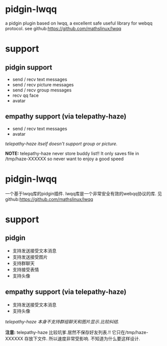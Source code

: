 # pidgin-lwqq
a pidgin plugin based on lwqq, a excellent safe useful library for webqq protocol.
see github:https://github.com/mathslinux/lwqq

# support
## pidgin support
* send / recv text messages
* send / recv picture messages
* send / recv group messages
* recv qq face
* avatar

## empathy support (via telepathy-haze)
* send / recv text messages
* avatar

*telepathy-haze itself doesn't support group or picture.*

**NOTE:**
telepathy-haze never store buddy list!!
It only saves file in /tmp/haze-XXXXXX
so never want to enjoy a good speed


# pidgin-lwqq
一个基于lwqq库的pidgin插件.
lwqq库是一个非常安全有效的webqq协议的库.
见github:https://github.com/mathslinux/lwqq

# support
## pidgin
* 支持发送接受文本消息
* 支持发送接受图片
* 支持群聊天
* 支持接受表情
* 支持头像

## empathy support (via telepathy-haze)
* 支持发送接受文本消息
* 支持头像

*telepathy-haze 本身不支持群组聊天和图片显示.比较纠结.*

**注意:**
telepathy-haze 比较坑爹.居然不保存好友列表.!!
它只在/tmp/haze-XXXXXX 存放下文件.
所以速度非常受影响.
不知道为什么要这样设计.
